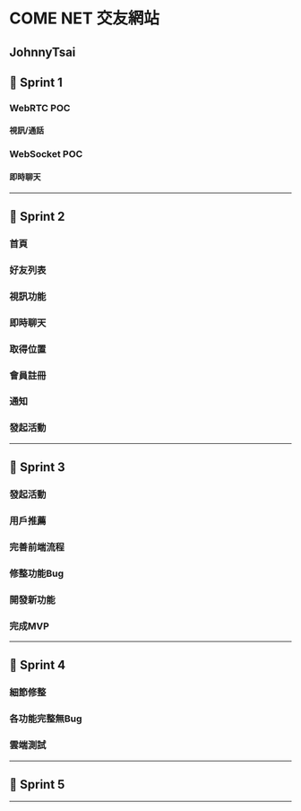 # COME NET 交友網站
## JohnnyTsai



## 🐢 Sprint 1

### WebRTC POC    
#### 視訊/通話
### WebSocket POC 
#### 即時聊天

--------------------------------------------------------------------------------
## 🐢 Sprint 2

### 首頁
### 好友列表
### 視訊功能
### 即時聊天
### 取得位置
### 會員註冊
### 通知
### 發起活動

--------------------------------------------------------------------------------

## 🐎 Sprint 3

### 發起活動
### 用戶推薦
### 完善前端流程
### 修整功能Bug
### 開發新功能
### 完成MVP


--------------------------------------------------------------------------------

## 🐢 Sprint 4

### 細節修整
### 各功能完整無Bug
### 雲端測試


--------------------------------------------------------------------------------

## 🐌 Sprint 5

--------------------------------------------------------------------------------










